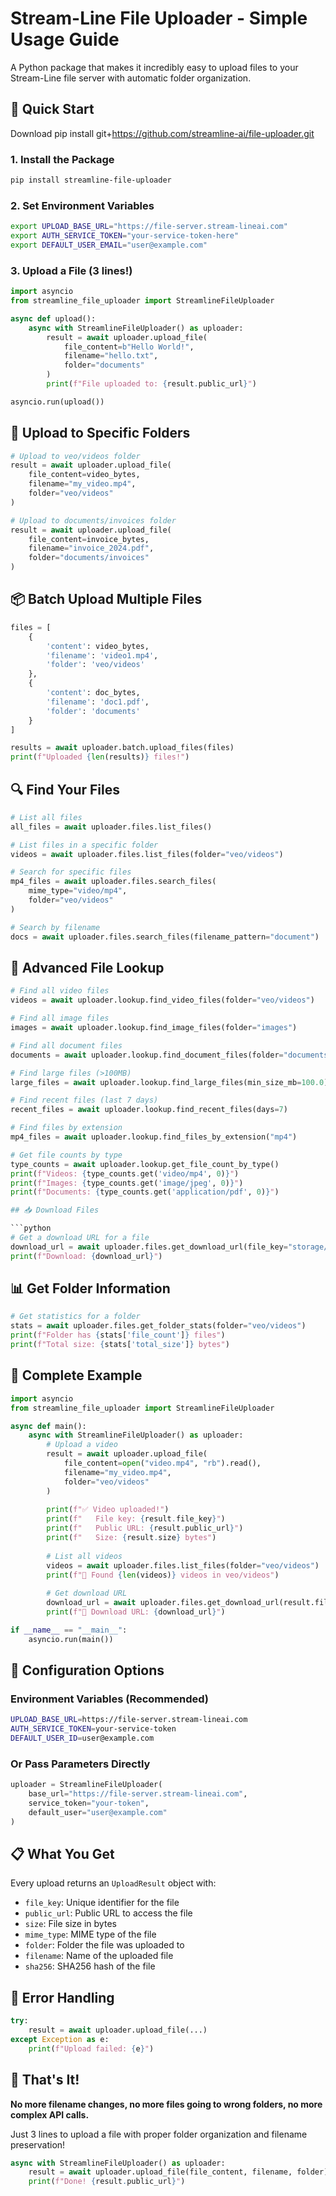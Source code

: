 # Stream-Line File Uploader - Simple Usage Guide

A Python package that makes it incredibly easy to upload files to your Stream-Line file server with automatic folder organization.

## 🚀 Quick Start
Download
pip install git+https://github.com/streamline-ai/file-uploader.git

### 1. Install the Package
```bash
pip install streamline-file-uploader
```

### 2. Set Environment Variables
```bash
export UPLOAD_BASE_URL="https://file-server.stream-lineai.com"
export AUTH_SERVICE_TOKEN="your-service-token-here"
export DEFAULT_USER_EMAIL="user@example.com"
```

### 3. Upload a File (3 lines!)
```python
import asyncio
from streamline_file_uploader import StreamlineFileUploader

async def upload():
    async with StreamlineFileUploader() as uploader:
        result = await uploader.upload_file(
            file_content=b"Hello World!",
            filename="hello.txt",
            folder="documents"
        )
        print(f"File uploaded to: {result.public_url}")

asyncio.run(upload())
```

## 📁 Upload to Specific Folders

```python
# Upload to veo/videos folder
result = await uploader.upload_file(
    file_content=video_bytes,
    filename="my_video.mp4",
    folder="veo/videos"
)

# Upload to documents/invoices folder
result = await uploader.upload_file(
    file_content=invoice_bytes,
    filename="invoice_2024.pdf",
    folder="documents/invoices"
)
```

## 📦 Batch Upload Multiple Files

```python
files = [
    {
        'content': video_bytes,
        'filename': 'video1.mp4',
        'folder': 'veo/videos'
    },
    {
        'content': doc_bytes,
        'filename': 'doc1.pdf',
        'folder': 'documents'
    }
]

results = await uploader.batch.upload_files(files)
print(f"Uploaded {len(results)} files!")
```

## 🔍 Find Your Files

```python
# List all files
all_files = await uploader.files.list_files()

# List files in a specific folder
videos = await uploader.files.list_files(folder="veo/videos")

# Search for specific files
mp4_files = await uploader.files.search_files(
    mime_type="video/mp4",
    folder="veo/videos"
)

# Search by filename
docs = await uploader.files.search_files(filename_pattern="document")
```

## 🔎 Advanced File Lookup

```python
# Find all video files
videos = await uploader.lookup.find_video_files(folder="veo/videos")

# Find all image files
images = await uploader.lookup.find_image_files(folder="images")

# Find all document files
documents = await uploader.lookup.find_document_files(folder="documents")

# Find large files (>100MB)
large_files = await uploader.lookup.find_large_files(min_size_mb=100.0)

# Find recent files (last 7 days)
recent_files = await uploader.lookup.find_recent_files(days=7)

# Find files by extension
mp4_files = await uploader.lookup.find_files_by_extension("mp4")

# Get file counts by type
type_counts = await uploader.lookup.get_file_count_by_type()
print(f"Videos: {type_counts.get('video/mp4', 0)}")
print(f"Images: {type_counts.get('image/jpeg', 0)}")
print(f"Documents: {type_counts.get('application/pdf', 0)}")

## 📥 Download Files

```python
# Get a download URL for a file
download_url = await uploader.files.get_download_url(file_key="storage/user/folder/file.mp4")
print(f"Download: {download_url}")
```

## 📊 Get Folder Information

```python
# Get statistics for a folder
stats = await uploader.files.get_folder_stats(folder="veo/videos")
print(f"Folder has {stats['file_count']} files")
print(f"Total size: {stats['total_size']} bytes")
```

## 🎯 Complete Example

```python
import asyncio
from streamline_file_uploader import StreamlineFileUploader

async def main():
    async with StreamlineFileUploader() as uploader:
        # Upload a video
        result = await uploader.upload_file(
            file_content=open("video.mp4", "rb").read(),
            filename="my_video.mp4",
            folder="veo/videos"
        )
        
        print(f"✅ Video uploaded!")
        print(f"   File key: {result.file_key}")
        print(f"   Public URL: {result.public_url}")
        print(f"   Size: {result.size} bytes")
        
        # List all videos
        videos = await uploader.files.list_files(folder="veo/videos")
        print(f"📁 Found {len(videos)} videos in veo/videos")
        
        # Get download URL
        download_url = await uploader.files.get_download_url(result.file_key)
        print(f"🔗 Download URL: {download_url}")

if __name__ == "__main__":
    asyncio.run(main())
```

## 🔧 Configuration Options

### Environment Variables (Recommended)
```bash
UPLOAD_BASE_URL=https://file-server.stream-lineai.com
AUTH_SERVICE_TOKEN=your-service-token
DEFAULT_USER_ID=user@example.com
```

### Or Pass Parameters Directly
```python
uploader = StreamlineFileUploader(
    base_url="https://file-server.stream-lineai.com",
    service_token="your-token",
    default_user="user@example.com"
)
```

## 📋 What You Get

Every upload returns an `UploadResult` object with:
- `file_key`: Unique identifier for the file
- `public_url`: Public URL to access the file
- `size`: File size in bytes
- `mime_type`: MIME type of the file
- `folder`: Folder the file was uploaded to
- `filename`: Name of the uploaded file
- `sha256`: SHA256 hash of the file

## 🚨 Error Handling

```python
try:
    result = await uploader.upload_file(...)
except Exception as e:
    print(f"Upload failed: {e}")
```

## 🎉 That's It!

**No more filename changes, no more files going to wrong folders, no more complex API calls.**

Just 3 lines to upload a file with proper folder organization and filename preservation!

```python
async with StreamlineFileUploader() as uploader:
    result = await uploader.upload_file(file_content, filename, folder)
    print(f"Done! {result.public_url}")
```
